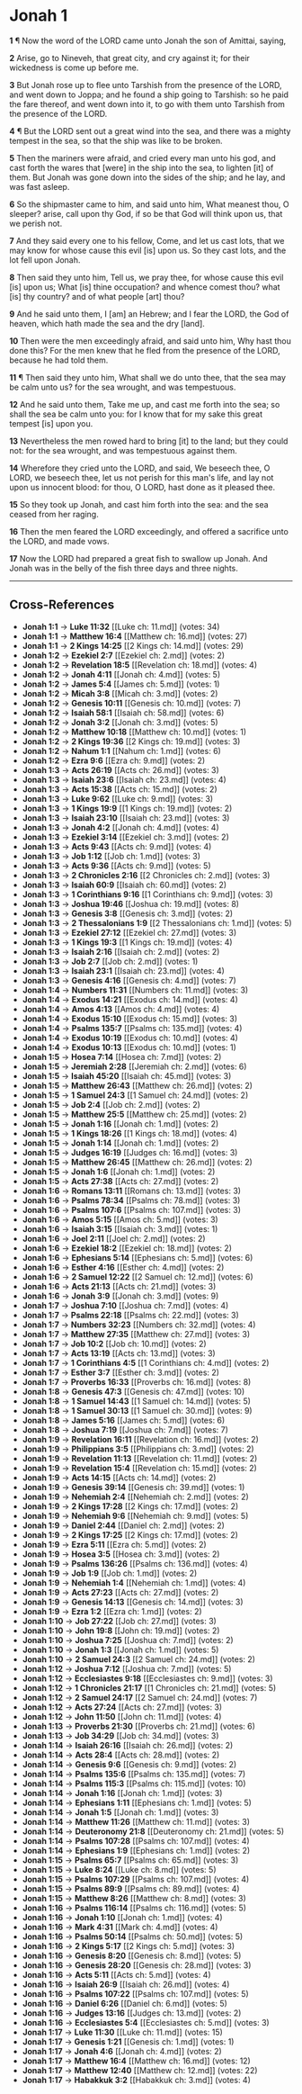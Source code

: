 # Jonah 1

**1** ¶ Now the word of the LORD came unto Jonah the son of Amittai, saying,

**2** Arise, go to Nineveh, that great city, and cry against it; for their wickedness is come up before me.

**3** But Jonah rose up to flee unto Tarshish from the presence of the LORD, and went down to Joppa; and he found a ship going to Tarshish: so he paid the fare thereof, and went down into it, to go with them unto Tarshish from the presence of the LORD.

**4** ¶ But the LORD sent out a great wind into the sea, and there was a mighty tempest in the sea, so that the ship was like to be broken.

**5** Then the mariners were afraid, and cried every man unto his god, and cast forth the wares that [were] in the ship into the sea, to lighten [it] of them. But Jonah was gone down into the sides of the ship; and he lay, and was fast asleep.

**6** So the shipmaster came to him, and said unto him, What meanest thou, O sleeper? arise, call upon thy God, if so be that God will think upon us, that we perish not.

**7** And they said every one to his fellow, Come, and let us cast lots, that we may know for whose cause this evil [is] upon us. So they cast lots, and the lot fell upon Jonah.

**8** Then said they unto him, Tell us, we pray thee, for whose cause this evil [is] upon us; What [is] thine occupation? and whence comest thou? what [is] thy country? and of what people [art] thou?

**9** And he said unto them, I [am] an Hebrew; and I fear the LORD, the God of heaven, which hath made the sea and the dry [land].

**10** Then were the men exceedingly afraid, and said unto him, Why hast thou done this? For the men knew that he fled from the presence of the LORD, because he had told them.

**11** ¶ Then said they unto him, What shall we do unto thee, that the sea may be calm unto us? for the sea wrought, and was tempestuous.

**12** And he said unto them, Take me up, and cast me forth into the sea; so shall the sea be calm unto you: for I know that for my sake this great tempest [is] upon you.

**13** Nevertheless the men rowed hard to bring [it] to the land; but they could not: for the sea wrought, and was tempestuous against them.

**14** Wherefore they cried unto the LORD, and said, We beseech thee, O LORD, we beseech thee, let us not perish for this man's life, and lay not upon us innocent blood: for thou, O LORD, hast done as it pleased thee.

**15** So they took up Jonah, and cast him forth into the sea: and the sea ceased from her raging.

**16** Then the men feared the LORD exceedingly, and offered a sacrifice unto the LORD, and made vows.

**17** Now the LORD had prepared a great fish to swallow up Jonah. And Jonah was in the belly of the fish three days and three nights.

---

## Cross-References

- **Jonah 1:1** → **Luke 11:32** [[Luke ch: 11.md]] (votes: 34)
- **Jonah 1:1** → **Matthew 16:4** [[Matthew ch: 16.md]] (votes: 27)
- **Jonah 1:1** → **2 Kings 14:25** [[2 Kings ch: 14.md]] (votes: 29)
- **Jonah 1:2** → **Ezekiel 2:7** [[Ezekiel ch: 2.md]] (votes: 2)
- **Jonah 1:2** → **Revelation 18:5** [[Revelation ch: 18.md]] (votes: 4)
- **Jonah 1:2** → **Jonah 4:11** [[Jonah ch: 4.md]] (votes: 5)
- **Jonah 1:2** → **James 5:4** [[James ch: 5.md]] (votes: 1)
- **Jonah 1:2** → **Micah 3:8** [[Micah ch: 3.md]] (votes: 2)
- **Jonah 1:2** → **Genesis 10:11** [[Genesis ch: 10.md]] (votes: 7)
- **Jonah 1:2** → **Isaiah 58:1** [[Isaiah ch: 58.md]] (votes: 6)
- **Jonah 1:2** → **Jonah 3:2** [[Jonah ch: 3.md]] (votes: 5)
- **Jonah 1:2** → **Matthew 10:18** [[Matthew ch: 10.md]] (votes: 1)
- **Jonah 1:2** → **2 Kings 19:36** [[2 Kings ch: 19.md]] (votes: 3)
- **Jonah 1:2** → **Nahum 1:1** [[Nahum ch: 1.md]] (votes: 6)
- **Jonah 1:2** → **Ezra 9:6** [[Ezra ch: 9.md]] (votes: 2)
- **Jonah 1:3** → **Acts 26:19** [[Acts ch: 26.md]] (votes: 3)
- **Jonah 1:3** → **Isaiah 23:6** [[Isaiah ch: 23.md]] (votes: 4)
- **Jonah 1:3** → **Acts 15:38** [[Acts ch: 15.md]] (votes: 2)
- **Jonah 1:3** → **Luke 9:62** [[Luke ch: 9.md]] (votes: 3)
- **Jonah 1:3** → **1 Kings 19:9** [[1 Kings ch: 19.md]] (votes: 2)
- **Jonah 1:3** → **Isaiah 23:10** [[Isaiah ch: 23.md]] (votes: 3)
- **Jonah 1:3** → **Jonah 4:2** [[Jonah ch: 4.md]] (votes: 4)
- **Jonah 1:3** → **Ezekiel 3:14** [[Ezekiel ch: 3.md]] (votes: 2)
- **Jonah 1:3** → **Acts 9:43** [[Acts ch: 9.md]] (votes: 4)
- **Jonah 1:3** → **Job 1:12** [[Job ch: 1.md]] (votes: 3)
- **Jonah 1:3** → **Acts 9:36** [[Acts ch: 9.md]] (votes: 5)
- **Jonah 1:3** → **2 Chronicles 2:16** [[2 Chronicles ch: 2.md]] (votes: 3)
- **Jonah 1:3** → **Isaiah 60:9** [[Isaiah ch: 60.md]] (votes: 2)
- **Jonah 1:3** → **1 Corinthians 9:16** [[1 Corinthians ch: 9.md]] (votes: 3)
- **Jonah 1:3** → **Joshua 19:46** [[Joshua ch: 19.md]] (votes: 8)
- **Jonah 1:3** → **Genesis 3:8** [[Genesis ch: 3.md]] (votes: 2)
- **Jonah 1:3** → **2 Thessalonians 1:9** [[2 Thessalonians ch: 1.md]] (votes: 5)
- **Jonah 1:3** → **Ezekiel 27:12** [[Ezekiel ch: 27.md]] (votes: 3)
- **Jonah 1:3** → **1 Kings 19:3** [[1 Kings ch: 19.md]] (votes: 4)
- **Jonah 1:3** → **Isaiah 2:16** [[Isaiah ch: 2.md]] (votes: 2)
- **Jonah 1:3** → **Job 2:7** [[Job ch: 2.md]] (votes: 1)
- **Jonah 1:3** → **Isaiah 23:1** [[Isaiah ch: 23.md]] (votes: 4)
- **Jonah 1:3** → **Genesis 4:16** [[Genesis ch: 4.md]] (votes: 7)
- **Jonah 1:4** → **Numbers 11:31** [[Numbers ch: 11.md]] (votes: 3)
- **Jonah 1:4** → **Exodus 14:21** [[Exodus ch: 14.md]] (votes: 4)
- **Jonah 1:4** → **Amos 4:13** [[Amos ch: 4.md]] (votes: 4)
- **Jonah 1:4** → **Exodus 15:10** [[Exodus ch: 15.md]] (votes: 3)
- **Jonah 1:4** → **Psalms 135:7** [[Psalms ch: 135.md]] (votes: 4)
- **Jonah 1:4** → **Exodus 10:19** [[Exodus ch: 10.md]] (votes: 4)
- **Jonah 1:4** → **Exodus 10:13** [[Exodus ch: 10.md]] (votes: 1)
- **Jonah 1:5** → **Hosea 7:14** [[Hosea ch: 7.md]] (votes: 2)
- **Jonah 1:5** → **Jeremiah 2:28** [[Jeremiah ch: 2.md]] (votes: 6)
- **Jonah 1:5** → **Isaiah 45:20** [[Isaiah ch: 45.md]] (votes: 3)
- **Jonah 1:5** → **Matthew 26:43** [[Matthew ch: 26.md]] (votes: 2)
- **Jonah 1:5** → **1 Samuel 24:3** [[1 Samuel ch: 24.md]] (votes: 2)
- **Jonah 1:5** → **Job 2:4** [[Job ch: 2.md]] (votes: 2)
- **Jonah 1:5** → **Matthew 25:5** [[Matthew ch: 25.md]] (votes: 2)
- **Jonah 1:5** → **Jonah 1:16** [[Jonah ch: 1.md]] (votes: 2)
- **Jonah 1:5** → **1 Kings 18:26** [[1 Kings ch: 18.md]] (votes: 4)
- **Jonah 1:5** → **Jonah 1:14** [[Jonah ch: 1.md]] (votes: 2)
- **Jonah 1:5** → **Judges 16:19** [[Judges ch: 16.md]] (votes: 3)
- **Jonah 1:5** → **Matthew 26:45** [[Matthew ch: 26.md]] (votes: 2)
- **Jonah 1:5** → **Jonah 1:6** [[Jonah ch: 1.md]] (votes: 2)
- **Jonah 1:5** → **Acts 27:38** [[Acts ch: 27.md]] (votes: 2)
- **Jonah 1:6** → **Romans 13:11** [[Romans ch: 13.md]] (votes: 3)
- **Jonah 1:6** → **Psalms 78:34** [[Psalms ch: 78.md]] (votes: 3)
- **Jonah 1:6** → **Psalms 107:6** [[Psalms ch: 107.md]] (votes: 3)
- **Jonah 1:6** → **Amos 5:15** [[Amos ch: 5.md]] (votes: 3)
- **Jonah 1:6** → **Isaiah 3:15** [[Isaiah ch: 3.md]] (votes: 1)
- **Jonah 1:6** → **Joel 2:11** [[Joel ch: 2.md]] (votes: 2)
- **Jonah 1:6** → **Ezekiel 18:2** [[Ezekiel ch: 18.md]] (votes: 2)
- **Jonah 1:6** → **Ephesians 5:14** [[Ephesians ch: 5.md]] (votes: 6)
- **Jonah 1:6** → **Esther 4:16** [[Esther ch: 4.md]] (votes: 2)
- **Jonah 1:6** → **2 Samuel 12:22** [[2 Samuel ch: 12.md]] (votes: 6)
- **Jonah 1:6** → **Acts 21:13** [[Acts ch: 21.md]] (votes: 3)
- **Jonah 1:6** → **Jonah 3:9** [[Jonah ch: 3.md]] (votes: 9)
- **Jonah 1:7** → **Joshua 7:10** [[Joshua ch: 7.md]] (votes: 4)
- **Jonah 1:7** → **Psalms 22:18** [[Psalms ch: 22.md]] (votes: 3)
- **Jonah 1:7** → **Numbers 32:23** [[Numbers ch: 32.md]] (votes: 4)
- **Jonah 1:7** → **Matthew 27:35** [[Matthew ch: 27.md]] (votes: 3)
- **Jonah 1:7** → **Job 10:2** [[Job ch: 10.md]] (votes: 2)
- **Jonah 1:7** → **Acts 13:19** [[Acts ch: 13.md]] (votes: 3)
- **Jonah 1:7** → **1 Corinthians 4:5** [[1 Corinthians ch: 4.md]] (votes: 2)
- **Jonah 1:7** → **Esther 3:7** [[Esther ch: 3.md]] (votes: 2)
- **Jonah 1:7** → **Proverbs 16:33** [[Proverbs ch: 16.md]] (votes: 8)
- **Jonah 1:8** → **Genesis 47:3** [[Genesis ch: 47.md]] (votes: 10)
- **Jonah 1:8** → **1 Samuel 14:43** [[1 Samuel ch: 14.md]] (votes: 5)
- **Jonah 1:8** → **1 Samuel 30:13** [[1 Samuel ch: 30.md]] (votes: 9)
- **Jonah 1:8** → **James 5:16** [[James ch: 5.md]] (votes: 6)
- **Jonah 1:8** → **Joshua 7:19** [[Joshua ch: 7.md]] (votes: 7)
- **Jonah 1:9** → **Revelation 16:11** [[Revelation ch: 16.md]] (votes: 2)
- **Jonah 1:9** → **Philippians 3:5** [[Philippians ch: 3.md]] (votes: 2)
- **Jonah 1:9** → **Revelation 11:13** [[Revelation ch: 11.md]] (votes: 2)
- **Jonah 1:9** → **Revelation 15:4** [[Revelation ch: 15.md]] (votes: 2)
- **Jonah 1:9** → **Acts 14:15** [[Acts ch: 14.md]] (votes: 2)
- **Jonah 1:9** → **Genesis 39:14** [[Genesis ch: 39.md]] (votes: 1)
- **Jonah 1:9** → **Nehemiah 2:4** [[Nehemiah ch: 2.md]] (votes: 2)
- **Jonah 1:9** → **2 Kings 17:28** [[2 Kings ch: 17.md]] (votes: 2)
- **Jonah 1:9** → **Nehemiah 9:6** [[Nehemiah ch: 9.md]] (votes: 5)
- **Jonah 1:9** → **Daniel 2:44** [[Daniel ch: 2.md]] (votes: 2)
- **Jonah 1:9** → **2 Kings 17:25** [[2 Kings ch: 17.md]] (votes: 2)
- **Jonah 1:9** → **Ezra 5:11** [[Ezra ch: 5.md]] (votes: 2)
- **Jonah 1:9** → **Hosea 3:5** [[Hosea ch: 3.md]] (votes: 2)
- **Jonah 1:9** → **Psalms 136:26** [[Psalms ch: 136.md]] (votes: 4)
- **Jonah 1:9** → **Job 1:9** [[Job ch: 1.md]] (votes: 2)
- **Jonah 1:9** → **Nehemiah 1:4** [[Nehemiah ch: 1.md]] (votes: 4)
- **Jonah 1:9** → **Acts 27:23** [[Acts ch: 27.md]] (votes: 2)
- **Jonah 1:9** → **Genesis 14:13** [[Genesis ch: 14.md]] (votes: 3)
- **Jonah 1:9** → **Ezra 1:2** [[Ezra ch: 1.md]] (votes: 2)
- **Jonah 1:10** → **Job 27:22** [[Job ch: 27.md]] (votes: 3)
- **Jonah 1:10** → **John 19:8** [[John ch: 19.md]] (votes: 2)
- **Jonah 1:10** → **Joshua 7:25** [[Joshua ch: 7.md]] (votes: 2)
- **Jonah 1:10** → **Jonah 1:3** [[Jonah ch: 1.md]] (votes: 5)
- **Jonah 1:10** → **2 Samuel 24:3** [[2 Samuel ch: 24.md]] (votes: 2)
- **Jonah 1:12** → **Joshua 7:12** [[Joshua ch: 7.md]] (votes: 5)
- **Jonah 1:12** → **Ecclesiastes 9:18** [[Ecclesiastes ch: 9.md]] (votes: 3)
- **Jonah 1:12** → **1 Chronicles 21:17** [[1 Chronicles ch: 21.md]] (votes: 5)
- **Jonah 1:12** → **2 Samuel 24:17** [[2 Samuel ch: 24.md]] (votes: 7)
- **Jonah 1:12** → **Acts 27:24** [[Acts ch: 27.md]] (votes: 3)
- **Jonah 1:12** → **John 11:50** [[John ch: 11.md]] (votes: 4)
- **Jonah 1:13** → **Proverbs 21:30** [[Proverbs ch: 21.md]] (votes: 6)
- **Jonah 1:13** → **Job 34:29** [[Job ch: 34.md]] (votes: 3)
- **Jonah 1:14** → **Isaiah 26:16** [[Isaiah ch: 26.md]] (votes: 2)
- **Jonah 1:14** → **Acts 28:4** [[Acts ch: 28.md]] (votes: 2)
- **Jonah 1:14** → **Genesis 9:6** [[Genesis ch: 9.md]] (votes: 2)
- **Jonah 1:14** → **Psalms 135:6** [[Psalms ch: 135.md]] (votes: 7)
- **Jonah 1:14** → **Psalms 115:3** [[Psalms ch: 115.md]] (votes: 10)
- **Jonah 1:14** → **Jonah 1:16** [[Jonah ch: 1.md]] (votes: 3)
- **Jonah 1:14** → **Ephesians 1:11** [[Ephesians ch: 1.md]] (votes: 5)
- **Jonah 1:14** → **Jonah 1:5** [[Jonah ch: 1.md]] (votes: 3)
- **Jonah 1:14** → **Matthew 11:26** [[Matthew ch: 11.md]] (votes: 3)
- **Jonah 1:14** → **Deuteronomy 21:8** [[Deuteronomy ch: 21.md]] (votes: 5)
- **Jonah 1:14** → **Psalms 107:28** [[Psalms ch: 107.md]] (votes: 4)
- **Jonah 1:14** → **Ephesians 1:9** [[Ephesians ch: 1.md]] (votes: 2)
- **Jonah 1:15** → **Psalms 65:7** [[Psalms ch: 65.md]] (votes: 3)
- **Jonah 1:15** → **Luke 8:24** [[Luke ch: 8.md]] (votes: 5)
- **Jonah 1:15** → **Psalms 107:29** [[Psalms ch: 107.md]] (votes: 4)
- **Jonah 1:15** → **Psalms 89:9** [[Psalms ch: 89.md]] (votes: 4)
- **Jonah 1:15** → **Matthew 8:26** [[Matthew ch: 8.md]] (votes: 3)
- **Jonah 1:16** → **Psalms 116:14** [[Psalms ch: 116.md]] (votes: 5)
- **Jonah 1:16** → **Jonah 1:10** [[Jonah ch: 1.md]] (votes: 4)
- **Jonah 1:16** → **Mark 4:31** [[Mark ch: 4.md]] (votes: 4)
- **Jonah 1:16** → **Psalms 50:14** [[Psalms ch: 50.md]] (votes: 5)
- **Jonah 1:16** → **2 Kings 5:17** [[2 Kings ch: 5.md]] (votes: 3)
- **Jonah 1:16** → **Genesis 8:20** [[Genesis ch: 8.md]] (votes: 5)
- **Jonah 1:16** → **Genesis 28:20** [[Genesis ch: 28.md]] (votes: 3)
- **Jonah 1:16** → **Acts 5:11** [[Acts ch: 5.md]] (votes: 4)
- **Jonah 1:16** → **Isaiah 26:9** [[Isaiah ch: 26.md]] (votes: 4)
- **Jonah 1:16** → **Psalms 107:22** [[Psalms ch: 107.md]] (votes: 5)
- **Jonah 1:16** → **Daniel 6:26** [[Daniel ch: 6.md]] (votes: 5)
- **Jonah 1:16** → **Judges 13:16** [[Judges ch: 13.md]] (votes: 2)
- **Jonah 1:16** → **Ecclesiastes 5:4** [[Ecclesiastes ch: 5.md]] (votes: 3)
- **Jonah 1:17** → **Luke 11:30** [[Luke ch: 11.md]] (votes: 15)
- **Jonah 1:17** → **Genesis 1:21** [[Genesis ch: 1.md]] (votes: 1)
- **Jonah 1:17** → **Jonah 4:6** [[Jonah ch: 4.md]] (votes: 2)
- **Jonah 1:17** → **Matthew 16:4** [[Matthew ch: 16.md]] (votes: 12)
- **Jonah 1:17** → **Matthew 12:40** [[Matthew ch: 12.md]] (votes: 22)
- **Jonah 1:17** → **Habakkuk 3:2** [[Habakkuk ch: 3.md]] (votes: 4)
